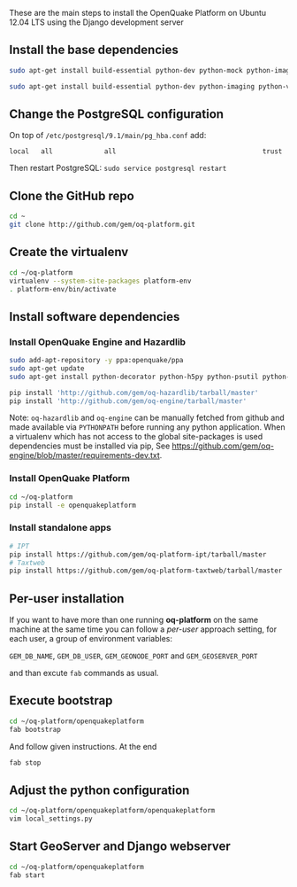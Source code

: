 These are the main steps to install the OpenQuake Platform on Ubuntu 12.04 LTS using the Django development server

## Install the base dependencies

```bash
sudo apt-get install build-essential python-dev python-mock python-imaging python-virtualenv git postgresql-9.1 postgresql-server-dev-9.1 postgresql-contrib-9.1 postgresql-9.1-postgis openjdk-6-jre libxml2 libxml2-dev libxslt1-dev libxslt1.1 libblas-dev liblapack-dev curl wget xmlstarlet imagemagick gfortran python-nose libgeos-dev

sudo apt-get install build-essential python-dev python-imaging python-virtualenv git postgresql-9.1 postgresql-server-dev-9.1 postgresql-contrib-9.1 postgresql-9.1-postgis openjdk-6-jre libxml2 libxml2-dev libxslt1-dev libxslt1.1 libblas-dev liblapack-dev curl wget xmlstarlet imagemagick gfortran python-nose libgeos-dev python-software-properties

```

## Change the PostgreSQL configuration

On top of `/etc/postgresql/9.1/main/pg_hba.conf` add:

```
local   all             all                                     trust
```

Then restart PostgreSQL: `sudo service postgresql restart`

## Clone the GitHub repo
```bash
cd ~
git clone http://github.com/gem/oq-platform.git
```

## Create the virtualenv
```bash
cd ~/oq-platform
virtualenv --system-site-packages platform-env
. platform-env/bin/activate
```

## Install software dependencies
### Install OpenQuake Engine and Hazardlib

```bash
sudo add-apt-repository -y ppa:openquake/ppa
sudo apt-get update
sudo apt-get install python-decorator python-h5py python-psutil python-concurrent.futures python-pyshp python-scipy python-numpy python-shapely python-mock python-requests python-docutils

pip install 'http://github.com/gem/oq-hazardlib/tarball/master'
pip install 'http://github.com/gem/oq-engine/tarball/master'
```

Note: `oq-hazardlib` and `oq-engine` can be manually fetched from github and made available via `PYTHONPATH` before running any python application.
When a virtualenv which has not access to the global site-packages is used dependencies must be installed via pip, See https://github.com/gem/oq-engine/blob/master/requirements-dev.txt.

### Install OpenQuake Platform

```bash
cd ~/oq-platform
pip install -e openquakeplatform
```

### Install standalone apps

```bash 
# IPT
pip install https://github.com/gem/oq-platform-ipt/tarball/master
# Taxtweb
pip install https://github.com/gem/oq-platform-taxtweb/tarball/master
```

## Per-user installation
If you want to have more than one running **oq-platform** on the same machine at the same time you can follow a *per-user* approach setting, for each user, a group of environment variables:

```GEM_DB_NAME```, ```GEM_DB_USER```, ```GEM_GEONODE_PORT``` and ```GEM_GEOSERVER_PORT```

and than excute ```fab``` commands as usual.

## Execute bootstrap
```bash
cd ~/oq-platform/openquakeplatform
fab bootstrap
```
And follow given instructions. At the end
```bash
fab stop
```

## Adjust the python configuration
```bash
cd ~/oq-platform/openquakeplatform/openquakeplatform
vim local_settings.py
```

## Start GeoServer and Django webserver
```bash
cd ~/oq-platform/openquakeplatform
fab start
```

